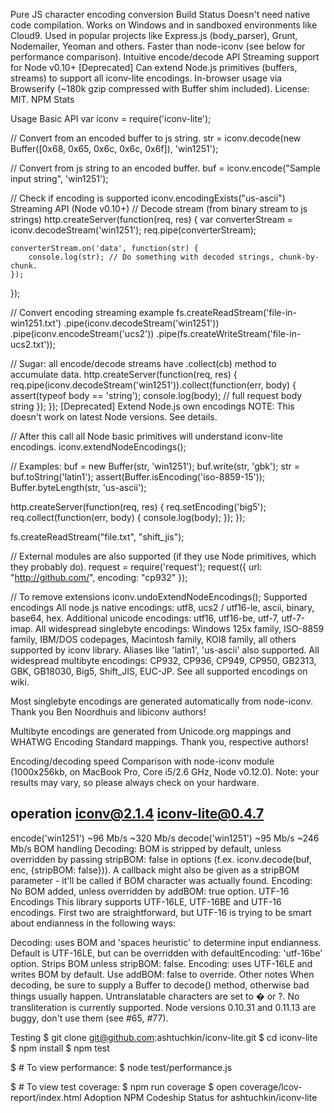 Pure JS character encoding conversion Build Status
Doesn't need native code compilation. Works on Windows and in sandboxed environments like Cloud9.
Used in popular projects like Express.js (body_parser), Grunt, Nodemailer, Yeoman and others.
Faster than node-iconv (see below for performance comparison).
Intuitive encode/decode API
Streaming support for Node v0.10+
[Deprecated] Can extend Node.js primitives (buffers, streams) to support all iconv-lite encodings.
In-browser usage via Browserify (~180k gzip compressed with Buffer shim included).
License: MIT.
NPM Stats

Usage
Basic API
var iconv = require('iconv-lite');

// Convert from an encoded buffer to js string.
str = iconv.decode(new Buffer([0x68, 0x65, 0x6c, 0x6c, 0x6f]), 'win1251');

// Convert from js string to an encoded buffer.
buf = iconv.encode("Sample input string", 'win1251');

// Check if encoding is supported
iconv.encodingExists("us-ascii")
Streaming API (Node v0.10+)
// Decode stream (from binary stream to js strings)
http.createServer(function(req, res) {
    var converterStream = iconv.decodeStream('win1251');
    req.pipe(converterStream);

    converterStream.on('data', function(str) {
        console.log(str); // Do something with decoded strings, chunk-by-chunk.
    });
});

// Convert encoding streaming example
fs.createReadStream('file-in-win1251.txt')
    .pipe(iconv.decodeStream('win1251'))
    .pipe(iconv.encodeStream('ucs2'))
    .pipe(fs.createWriteStream('file-in-ucs2.txt'));

// Sugar: all encode/decode streams have .collect(cb) method to accumulate data.
http.createServer(function(req, res) {
    req.pipe(iconv.decodeStream('win1251')).collect(function(err, body) {
        assert(typeof body == 'string');
        console.log(body); // full request body string
    });
});
[Deprecated] Extend Node.js own encodings
NOTE: This doesn't work on latest Node versions. See details.

// After this call all Node basic primitives will understand iconv-lite encodings.
iconv.extendNodeEncodings();

// Examples:
buf = new Buffer(str, 'win1251');
buf.write(str, 'gbk');
str = buf.toString('latin1');
assert(Buffer.isEncoding('iso-8859-15'));
Buffer.byteLength(str, 'us-ascii');

http.createServer(function(req, res) {
    req.setEncoding('big5');
    req.collect(function(err, body) {
        console.log(body);
    });
});

fs.createReadStream("file.txt", "shift_jis");

// External modules are also supported (if they use Node primitives, which they probably do).
request = require('request');
request({
    url: "http://github.com/", 
    encoding: "cp932"
});

// To remove extensions
iconv.undoExtendNodeEncodings();
Supported encodings
All node.js native encodings: utf8, ucs2 / utf16-le, ascii, binary, base64, hex.
Additional unicode encodings: utf16, utf16-be, utf-7, utf-7-imap.
All widespread singlebyte encodings: Windows 125x family, ISO-8859 family, IBM/DOS codepages, Macintosh family, KOI8 family, all others supported by iconv library. Aliases like 'latin1', 'us-ascii' also supported.
All widespread multibyte encodings: CP932, CP936, CP949, CP950, GB2313, GBK, GB18030, Big5, Shift_JIS, EUC-JP.
See all supported encodings on wiki.

Most singlebyte encodings are generated automatically from node-iconv. Thank you Ben Noordhuis and libiconv authors!

Multibyte encodings are generated from Unicode.org mappings and WHATWG Encoding Standard mappings. Thank you, respective authors!

Encoding/decoding speed
Comparison with node-iconv module (1000x256kb, on MacBook Pro, Core i5/2.6 GHz, Node v0.12.0). Note: your results may vary, so please always check on your hardware.

operation             iconv@2.1.4   iconv-lite@0.4.7
----------------------------------------------------------
encode('win1251')     ~96 Mb/s      ~320 Mb/s
decode('win1251')     ~95 Mb/s      ~246 Mb/s
BOM handling
Decoding: BOM is stripped by default, unless overridden by passing stripBOM: false in options (f.ex. iconv.decode(buf, enc, {stripBOM: false})). A callback might also be given as a stripBOM parameter - it'll be called if BOM character was actually found.
Encoding: No BOM added, unless overridden by addBOM: true option.
UTF-16 Encodings
This library supports UTF-16LE, UTF-16BE and UTF-16 encodings. First two are straightforward, but UTF-16 is trying to be smart about endianness in the following ways:

Decoding: uses BOM and 'spaces heuristic' to determine input endianness. Default is UTF-16LE, but can be overridden with defaultEncoding: 'utf-16be' option. Strips BOM unless stripBOM: false.
Encoding: uses UTF-16LE and writes BOM by default. Use addBOM: false to override.
Other notes
When decoding, be sure to supply a Buffer to decode() method, otherwise bad things usually happen.
Untranslatable characters are set to � or ?. No transliteration is currently supported.
Node versions 0.10.31 and 0.11.13 are buggy, don't use them (see #65, #77).

Testing
$ git clone git@github.com:ashtuchkin/iconv-lite.git
$ cd iconv-lite
$ npm install
$ npm test
    
$ # To view performance:
$ node test/performance.js

$ # To view test coverage:
$ npm run coverage
$ open coverage/lcov-report/index.html
Adoption
NPM Codeship Status for ashtuchkin/iconv-lite